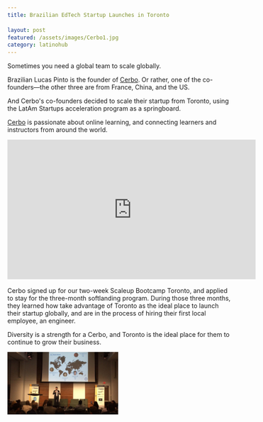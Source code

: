 ```yaml
---
title: Brazilian EdTech Startup Launches in Toronto 

layout: post
featured: /assets/images/Cerbo1.jpg
category: latinohub
---
```


<p>
Sometimes you need a global team to scale globally.
</p>

<p>
Brazilian Lucas Pinto is the founder of <a href="http://www.cerbo.me">Cerbo</a>. Or rather, one of the co-founders&mdash;the other three are from France, China, and the US.
</p>

<p>
And Cerbo's co-founders decided to scale their startup from Toronto, using the LatAm Startups acceleration program as a springboard.
</p>

<!--more-->
<p>
<a href="http://www.cerbo.me/">Cerbo</a> is passionate about online learning, and connecting learners and instructors from around the world. 
</p>

<p>
<iframe 
  width="560" 
  height="315" 
  src="https://www.youtube.com/embed/vsO4KLDwkEg"
  frameborder="0" 
  allowfullscreen>
</iframe>
</p>

<p>
Cerbo signed up for our two-week Scaleup Bootcamp Toronto, and applied to stay for the three-month softlanding program. During those three months, they learned how take advantage of Toronto as the ideal place to launch their startup globally, and are in the process of hiring their first local employee, an engineer.
</p>

<p>
Diversity is a strength for a Cerbo, and Toronto is the ideal place for them to continue to grow their business.
</p>


<p>
<img src="/assets/images/Cerbo2.jpg" width=250 class=center alt="Cerbo"></img>
</p>

